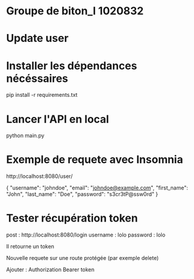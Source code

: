 # Groupe de biton_l 1020832

# Update user

# Installer les dépendances nécéssaires
pip install -r requirements.txt

# Lancer l'API en local 
python main.py

# Exemple de requete avec Insomnia
http://localhost:8080/user/

{
    "username": "johndoe",
    "email": "johndoe@example.com",
    "first_name": "John",
    "last_name": "Doe",
    "password": "s3cr3tP@ssw0rd"
}

# Tester récupération token 
post : http://localhost:8080/login
username : lolo
password : lolo

Il retourne un token 

Nouvelle requete sur une route protégée (par exemple delete)

Ajouter : Authorization Bearer token 






